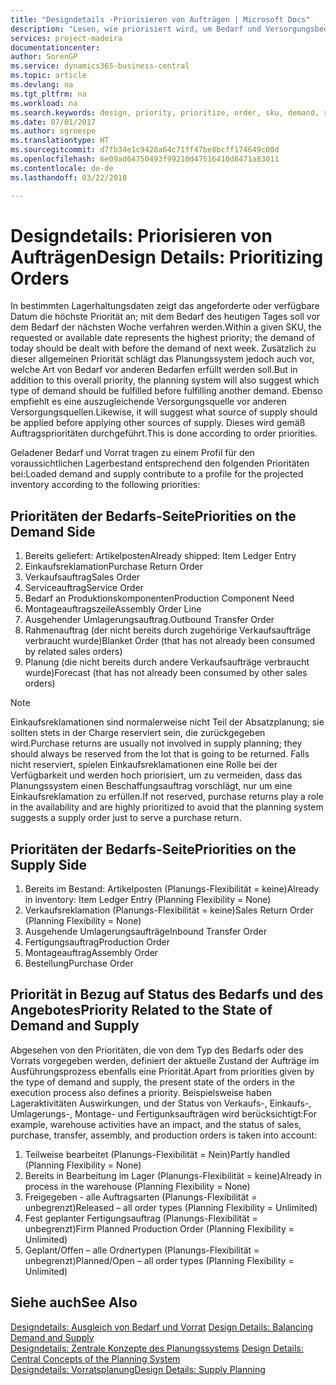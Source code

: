 ```yaml
---
title: "Designdetails -Priorisieren von Aufträgen | Microsoft Docs"
description: "Lesen, wie priorisiert wird, um Bedarf und Versorgungsbedarf zu erfüllen."
services: project-madeira
documentationcenter: 
author: SorenGP
ms.service: dynamics365-business-central
ms.topic: article
ms.devlang: na
ms.tgt_pltfrm: na
ms.workload: na
ms.search.keywords: design, priority, prioritize, order, sku, demand, supply
ms.date: 07/01/2017
ms.author: sgroespe
ms.translationtype: HT
ms.sourcegitcommit: d7fb34e1c9428a64c71ff47be8bcff174649c00d
ms.openlocfilehash: 6e09ad64750493f99210d47516410d8471a83011
ms.contentlocale: de-de
ms.lasthandoff: 03/22/2018

---
```

# <a name="design-details-prioritizing-orders"></a><span data-ttu-id="2d5f1-103">Designdetails: Priorisieren von Aufträgen</span><span class="sxs-lookup"><span data-stu-id="2d5f1-103">Design Details: Prioritizing Orders</span></span>
<span data-ttu-id="2d5f1-104">In bestimmten Lagerhaltungsdaten zeigt das angeforderte oder verfügbare Datum die höchste Priorität an; mit dem Bedarf des heutigen Tages soll vor dem Bedarf der nächsten Woche verfahren werden.</span><span class="sxs-lookup"><span data-stu-id="2d5f1-104">Within a given SKU, the requested or available date represents the highest priority; the demand of today should be dealt with before the demand of next week.</span></span> <span data-ttu-id="2d5f1-105">Zusätzlich zu dieser allgemeinen Priorität schlägt das Planungssystem jedoch auch vor, welche Art von Bedarf vor anderen Bedarfen erfüllt werden soll.</span><span class="sxs-lookup"><span data-stu-id="2d5f1-105">But in addition to this overall priority, the planning system will also suggest which type of demand should be fulfilled before fulfilling another demand.</span></span> <span data-ttu-id="2d5f1-106">Ebenso empfiehlt es eine auszugleichende Versorgungsquelle vor anderen Versorgungsquellen.</span><span class="sxs-lookup"><span data-stu-id="2d5f1-106">Likewise, it will suggest what source of supply should be applied before applying other sources of supply.</span></span> <span data-ttu-id="2d5f1-107">Dieses wird gemäß Auftragsprioritäten durchgeführt.</span><span class="sxs-lookup"><span data-stu-id="2d5f1-107">This is done according to order priorities.</span></span>  
  
<span data-ttu-id="2d5f1-108">Geladener Bedarf und Vorrat tragen zu einem Profil für den voraussichtlichen Lagerbestand entsprechend den folgenden Prioritäten bei:</span><span class="sxs-lookup"><span data-stu-id="2d5f1-108">Loaded demand and supply contribute to a profile for the projected inventory according to the following priorities:</span></span>  
  
## <a name="priorities-on-the-demand-side"></a><span data-ttu-id="2d5f1-109">Prioritäten der Bedarfs-Seite</span><span class="sxs-lookup"><span data-stu-id="2d5f1-109">Priorities on the Demand Side</span></span>  
1. <span data-ttu-id="2d5f1-110">Bereits geliefert: Artikelposten</span><span class="sxs-lookup"><span data-stu-id="2d5f1-110">Already shipped: Item Ledger Entry</span></span>  
2. <span data-ttu-id="2d5f1-111">Einkaufsreklamation</span><span class="sxs-lookup"><span data-stu-id="2d5f1-111">Purchase Return Order</span></span>  
3. <span data-ttu-id="2d5f1-112">Verkaufsauftrag</span><span class="sxs-lookup"><span data-stu-id="2d5f1-112">Sales Order</span></span>  
4. <span data-ttu-id="2d5f1-113">Serviceauftrag</span><span class="sxs-lookup"><span data-stu-id="2d5f1-113">Service Order</span></span>  
5. <span data-ttu-id="2d5f1-114">Bedarf an Produktionskomponenten</span><span class="sxs-lookup"><span data-stu-id="2d5f1-114">Production Component Need</span></span>  
6. <span data-ttu-id="2d5f1-115">Montageauftragszeile</span><span class="sxs-lookup"><span data-stu-id="2d5f1-115">Assembly Order Line</span></span>  
7. <span data-ttu-id="2d5f1-116">Ausgehender Umlagerungsauftrag.</span><span class="sxs-lookup"><span data-stu-id="2d5f1-116">Outbound Transfer Order</span></span>  
8. <span data-ttu-id="2d5f1-117">Rahmenauftrag (der nicht bereits durch zugehörige Verkaufsaufträge verbraucht wurde)</span><span class="sxs-lookup"><span data-stu-id="2d5f1-117">Blanket Order (that has not already been consumed by related sales orders)</span></span>  
9. <span data-ttu-id="2d5f1-118">Planung (die nicht bereits durch andere Verkaufsaufträge verbraucht wurde)</span><span class="sxs-lookup"><span data-stu-id="2d5f1-118">Forecast (that has not already been consumed by other sales orders)</span></span>  
  
> [!NOTE]  
>  <span data-ttu-id="2d5f1-119">Einkaufsreklamationen sind normalerweise nicht Teil der Absatzplanung; sie sollten stets in der Charge reserviert sein, die zurückgegeben wird.</span><span class="sxs-lookup"><span data-stu-id="2d5f1-119">Purchase returns are usually not involved in supply planning; they should always be reserved from the lot that is going to be returned.</span></span> <span data-ttu-id="2d5f1-120">Falls nicht reserviert, spielen Einkaufsreklamationen eine Rolle bei der Verfügbarkeit und werden hoch priorisiert, um zu vermeiden, dass das Planungssystem einen Beschaffungsauftrag vorschlägt, nur um eine Einkaufsreklamation zu erfüllen.</span><span class="sxs-lookup"><span data-stu-id="2d5f1-120">If not reserved, purchase returns play a role in the availability and are highly prioritized to avoid that the planning system suggests a supply order just to serve a purchase return.</span></span>  
  
## <a name="priorities-on-the-supply-side"></a><span data-ttu-id="2d5f1-121">Prioritäten der Bedarfs-Seite</span><span class="sxs-lookup"><span data-stu-id="2d5f1-121">Priorities on the Supply Side</span></span>  
1. <span data-ttu-id="2d5f1-122">Bereits im Bestand: Artikelposten (Planungs-Flexibilität = keine)</span><span class="sxs-lookup"><span data-stu-id="2d5f1-122">Already in inventory: Item Ledger Entry (Planning Flexibility = None)</span></span>  
2. <span data-ttu-id="2d5f1-123">Verkaufsreklamation (Planungs-Flexibilität = keine)</span><span class="sxs-lookup"><span data-stu-id="2d5f1-123">Sales Return Order (Planning Flexibility = None)</span></span>  
3. <span data-ttu-id="2d5f1-124">Ausgehende Umlagerungsaufträge</span><span class="sxs-lookup"><span data-stu-id="2d5f1-124">Inbound Transfer Order</span></span>  
4. <span data-ttu-id="2d5f1-125">Fertigungsauftrag</span><span class="sxs-lookup"><span data-stu-id="2d5f1-125">Production Order</span></span>  
5. <span data-ttu-id="2d5f1-126">Montageauftrag</span><span class="sxs-lookup"><span data-stu-id="2d5f1-126">Assembly Order</span></span>  
6. <span data-ttu-id="2d5f1-127">Bestellung</span><span class="sxs-lookup"><span data-stu-id="2d5f1-127">Purchase Order</span></span>  
  
## <a name="priority-related-to-the-state-of-demand-and-supply"></a><span data-ttu-id="2d5f1-128">Priorität in Bezug auf Status des Bedarfs und des Angebotes</span><span class="sxs-lookup"><span data-stu-id="2d5f1-128">Priority Related to the State of Demand and Supply</span></span>  
<span data-ttu-id="2d5f1-129">Abgesehen von den Prioritäten, die von dem Typ des Bedarfs oder des Vorrats vorgegeben werden, definiert der aktuelle Zustand der Aufträge im Ausführungsprozess ebenfalls eine Priorität.</span><span class="sxs-lookup"><span data-stu-id="2d5f1-129">Apart from priorities given by the type of demand and supply, the present state of the orders in the execution process also defines a priority.</span></span> <span data-ttu-id="2d5f1-130">Beispielsweise haben Lageraktivitäten Auswirkungen, und der Status von Verkaufs-, Einkaufs-, Umlagerungs-, Montage- und Fertigunksaufträgen wird berücksichtigt:</span><span class="sxs-lookup"><span data-stu-id="2d5f1-130">For example, warehouse activities have an impact, and the status of sales, purchase, transfer, assembly, and production orders is taken into account:</span></span>  
  
1. <span data-ttu-id="2d5f1-131">Teilweise bearbeitet (Planungs-Flexibilität = Nein)</span><span class="sxs-lookup"><span data-stu-id="2d5f1-131">Partly handled (Planning Flexibility = None)</span></span>  
2. <span data-ttu-id="2d5f1-132">Bereits in Bearbeitung im Lager (Planungs-Flexibilität = keine)</span><span class="sxs-lookup"><span data-stu-id="2d5f1-132">Already in process in the warehouse (Planning Flexibility = None)</span></span>  
3. <span data-ttu-id="2d5f1-133">Freigegeben - alle Auftragsarten (Planungs-Flexibilität = unbegrenzt)</span><span class="sxs-lookup"><span data-stu-id="2d5f1-133">Released – all order types (Planning Flexibility = Unlimited)</span></span>  
4. <span data-ttu-id="2d5f1-134">Fest geplanter Fertigungsauftrag (Planungs-Flexibilität = unbegrenzt)</span><span class="sxs-lookup"><span data-stu-id="2d5f1-134">Firm Planned Production Order (Planning Flexibility = Unlimited)</span></span>  
5. <span data-ttu-id="2d5f1-135">Geplant/Offen – alle Ordnertypen (Planungs-Flexibilität = unbegrenzt)</span><span class="sxs-lookup"><span data-stu-id="2d5f1-135">Planned/Open – all order types (Planning Flexibility = Unlimited)</span></span>  
  
## <a name="see-also"></a><span data-ttu-id="2d5f1-136">Siehe auch</span><span class="sxs-lookup"><span data-stu-id="2d5f1-136">See Also</span></span>  
<span data-ttu-id="2d5f1-137">[Designdetails: Ausgleich von Bedarf und Vorrat](design-details-balancing-demand-and-supply.md) </span><span class="sxs-lookup"><span data-stu-id="2d5f1-137">[Design Details: Balancing Demand and Supply](design-details-balancing-demand-and-supply.md) </span></span>  
<span data-ttu-id="2d5f1-138">[Designdetails: Zentrale Konzepte des Planungssystems](design-details-central-concepts-of-the-planning-system.md) </span><span class="sxs-lookup"><span data-stu-id="2d5f1-138">[Design Details: Central Concepts of the Planning System](design-details-central-concepts-of-the-planning-system.md) </span></span>  
[<span data-ttu-id="2d5f1-139">Designdetails: Vorratsplanung</span><span class="sxs-lookup"><span data-stu-id="2d5f1-139">Design Details: Supply Planning</span></span>](design-details-supply-planning.md)
